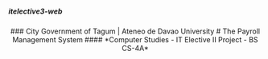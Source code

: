 ##### itelective3-web

<p align="center">
### City Government of Tagum | Ateneo de Davao University
# The Payroll Management System
#### *Computer Studies - IT Elective II Project - BS CS-4A*
</p>
